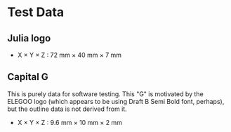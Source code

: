 # Test Data

## Julia logo

- X × Y × Z : 72 mm × 40 mm × 7 mm

## Capital G
This is purely data for software testing.
This "G" is motivated by the ELEGOO logo (which appears to be using Draft B Semi
Bold font, perhaps), but the outline data is not derived from it.

- X × Y × Z : 9.6 mm × 10 mm × 2 mm
